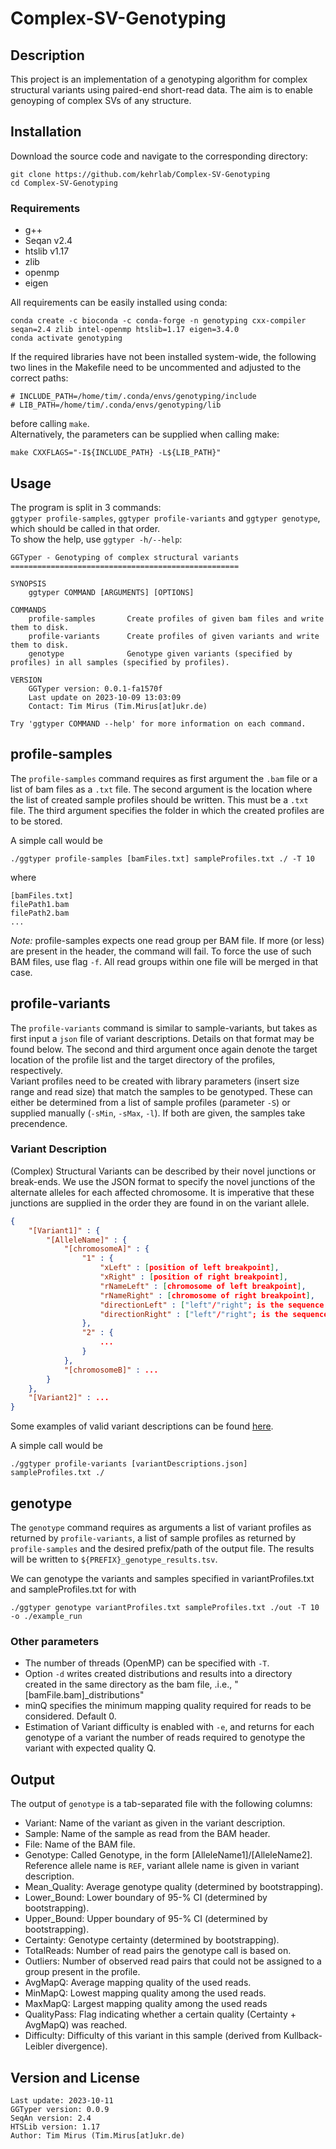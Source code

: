 # Complex-SV-Genotyping

## Description

This project is an implementation of a genotyping algorithm for complex structural variants using paired-end short-read data.
The aim is to enable genoyping of complex SVs of any structure.

## Installation

Download the source code and navigate to the corresponding directory:
```
git clone https://github.com/kehrlab/Complex-SV-Genotyping
cd Complex-SV-Genotyping
```

### Requirements
- g++
- Seqan v2.4
- htslib v1.17
- zlib
- openmp
- eigen

All requirements can be easily installed using conda:
```
conda create -c bioconda -c conda-forge -n genotyping cxx-compiler seqan=2.4 zlib intel-openmp htslib=1.17 eigen=3.4.0
conda activate genotyping
```

If the required libraries have not been installed system-wide, the following two lines in the Makefile need to be uncommented and adjusted to the correct paths:
```
# INCLUDE_PATH=/home/tim/.conda/envs/genotyping/include
# LIB_PATH=/home/tim/.conda/envs/genotyping/lib
```  
before calling `make`.  
Alternatively, the parameters can be supplied when calling make:
```
make CXXFLAGS="-I${INCLUDE_PATH} -L${LIB_PATH}"
```  

## Usage

The program is split in 3 commands:  
`ggtyper profile-samples`, `ggtyper profile-variants` and `ggtyper genotype`, which should be called in that order.  
To show the help, use `ggtyper -h/--help`:
```
GGTyper - Genotyping of complex structural variants
===================================================

SYNOPSIS
    ggtyper COMMAND [ARGUMENTS] [OPTIONS]

COMMANDS
    profile-samples       Create profiles of given bam files and write them to disk.
    profile-variants      Create profiles of given variants and write them to disk.
    genotype              Genotype given variants (specified by profiles) in all samples (specified by profiles).

VERSION
    GGTyper version: 0.0.1-fa1570f
    Last update on 2023-10-09 13:03:09
    Contact: Tim Mirus (Tim.Mirus[at]ukr.de)

Try 'ggtyper COMMAND --help' for more information on each command.
```

## profile-samples

The `profile-samples` command requires as first argument the `.bam` file or a list of bam files as a `.txt` file.
The second argument is the location where the list of created sample profiles should be written. This must be a `.txt` file.
The third argument specifies the folder in which the created profiles are to be stored.  

A simple call would be
```
./ggtyper profile-samples [bamFiles.txt] sampleProfiles.txt ./ -T 10
```
where 
```
[bamFiles.txt]
filePath1.bam
filePath2.bam
...
```

*Note:* profile-samples expects one read group per BAM file. If more (or less) are present in the header, the command will fail. To force the use of such BAM files, use flag `-f`. All read groups within one file will be merged in that case.

## profile-variants

The `profile-variants` command is similar to sample-variants, but takes as first input a `json` file of variant descriptions.
Details on that format may be found below. The second and third argument once again denote the target location of the profile list and the target directory of the profiles, respectively.  
Variant profiles need to be created with library parameters (insert size range and read size) that match the samples to be genotyped.
These can either be determined from a list of sample profiles (parameter `-S`) or supplied manually (`-sMin`, `-sMax`, `-l`). 
If both are given, the samples take precendence.

### Variant Description
(Complex) Structural Variants can be described by their novel junctions or break-ends. We use the JSON format to specify the novel junctions of the alternate alleles for each affected chromosome. It is imperative that these junctions are supplied in the order they are found in on the variant allele.
  
```json
{
    "[Variant1]" : {
        "[AlleleName]" : {
            "[chromosomeA]" : {
                "1" : {
                    "xLeft" : [position of left breakpoint],
                    "xRight" : [position of right breakpoint],
                    "rNameLeft" : [chromosome of left breakpoint],
                    "rNameRight" : [chromosome of right breakpoint],
                    "directionLeft" : ["left"/"right"; is the sequence to the left or right of the left breakpoint joined?],
                    "directionRight" : ["left"/"right"; is the sequence to the left or right of the right breakpoint joined?]
                },
                "2" : {
                    ...
                }
            }, 
            "[chromosomeB]" : ...
        }
    },
    "[Variant2]" : ...
}
```

Some examples of valid variant descriptions can be found [here](examples/). 

A simple call would be
```
./ggtyper profile-variants [variantDescriptions.json] sampleProfiles.txt ./
```

## genotype

The `genotype` command requires as arguments a list of variant profiles as returned by `profile-variants`, a list
of sample profiles as returned by `profile-samples` and the desired prefix/path of the output file.
The results will be written to `${PREFIX}_genotype_results.tsv`.  

We can genotype the variants and samples specified in variantProfiles.txt and sampleProfiles.txt for with
```
./ggtyper genotype variantProfiles.txt sampleProfiles.txt ./out -T 10 -o ./example_run
```

### Other parameters
- The number of threads (OpenMP) can be specified with `-T`.
- Option `-d` writes created distributions and results into a directory created in the same directory as the bam file, .i.e., "[bamFile.bam]\_distributions"
- minQ specifies the minimum mapping quality required for reads to be considered. Default 0. 
- Estimation of Variant difficulty is enabled with `-e`, and returns for each genotype of a variant the number of reads required to genotype the variant with expected quality Q.

## Output 
The output of `genotype` is a tab-separated file with the following columns:

- Variant: Name of the variant as given in the variant description.
- Sample: Name of the sample as read from the BAM header.
- File: Name of the BAM file.
- Genotype: Called Genotype, in the form [AlleleName1]/[AlleleName2]. 
Reference allele name is `REF`, variant allele name is given in variant description.
- Mean_Quality: Average genotype quality (determined by bootstrapping).
- Lower_Bound: Lower boundary of 95-% CI (determined by bootstrapping).
- Upper_Bound: Upper boundary of 95-% CI (determined by bootstrapping).
- Certainty: Genotype certainty (determined by bootstrapping).
- TotalReads: Number of read pairs the genotype call is based on.
- Outliers: Number of observed read pairs that could not be assigned to a group present in the profile.
- AvgMapQ: Average mapping quality of the used reads.
- MinMapQ: Lowest mapping quality among the used reads.
- MaxMapQ: Largest mapping quality among the used reads
- QualityPass: Flag indicating whether a certain quality (Certainty + AvgMapQ) was reached.
- Difficulty: Difficulty of this variant in this sample (derived from Kullback-Leibler divergence).

## Version and License
```
Last update: 2023-10-11
GGTyper version: 0.0.9
SeqAn version: 2.4
HTSLib version: 1.17
Author: Tim Mirus (Tim.Mirus[at]ukr.de)
```
